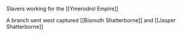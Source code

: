 Slavers working for the [[Ymerodrol Empire]]

A branch sent west captured [[Bismuth Shatterborne]] and [[Jasper Shatterborne]]